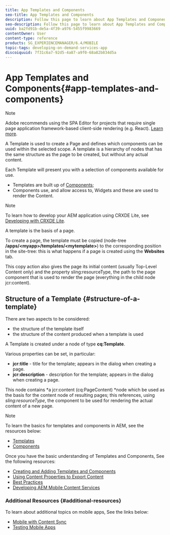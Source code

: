 ```yaml
---
title: App Templates and Components
seo-title: App Templates and Components
description: Follow this page to learn about App Templates and Components. It provides detailed information on the structure of templates.
seo-description: Follow this page to learn about App Templates and Components. It provides detailed information on the structure of templates.
uuid: ba2fd91b-de5a-4f39-a976-5455f9983669
contentOwner: User
content-type: reference
products: SG_EXPERIENCEMANAGER/6.4/MOBILE
topic-tags: developing-on-demand-services-app
discoiquuid: 7f31c6a7-92d5-4a87-a9f0-68a82b834d5a
---
```


# App Templates and Components{#app-templates-and-components}

>[!NOTE]
>
>Adobe recommends using the SPA Editor for projects that require single page application framework-based client-side rendering (e.g. React). [Learn more](/help/sites/developing/using/spa-overview.md).

A Template is used to create a Page and defines which components can be used within the selected scope. A template is a hierarchy of nodes that has the same structure as the page to be created, but without any actual content.

Each Template will present you with a selection of components available for use.

* Templates are built up of [Components](/help/sites/developing/using/components.md);
* Components use, and allow access to, Widgets and these are used to render the Content.

>[!NOTE]
>
>To learn how to develop your AEM application using CRXDE Lite, see [Developing with CRXDE Lite](/help/sites/developing/using/developing-with-crxde-lite.md).

A template is the basis of a page.

To create a page, the template must be copied (node-tree **/apps/&lt;myapp&gt;/templates/&lt;mytemplate&gt;**) to the corresponding position in the site-tree: this is what happens if a page is created using the **Websites** tab.

This copy action also gives the page its initial content (usually Top-Level Content only) and the property sling:resourceType, the path to the page component that is used to render the page (everything in the child node jcr:content).

## Structure of a Template {#structure-of-a-template}

There are two aspects to be considered:

* the structure of the template itself
* the structure of the content produced when a template is used

A Template is created under a node of type **cq:Template**.

Various properties can be set, in particular:

* **jcr:title** - title for the template; appears in the dialog when creating a page.
* **jcr:description** - description for the template; appears in the dialog when creating a page.

This node contains *a jcr:content (cq:PageContent) *node which be used as the basis for the content node of resulting pages; this references, using *sling:resourceType*, the component to be used for rendering the actual content of a new page.

>[!NOTE]
>
>To learn the basics for templates and components in AEM, see the resources below:
>
>* [Templates](/help/sites/developing/using/templates.md)
>* [Components](/help/sites/developing/using/components.md)
>

Once you have the basic understanding of Templates and Components, See the following resources:

* [Creating and Adding Templates and Components](/help/mobile/using/mobile-ondemand-app-templates.md)
* [Using Content Properties to Export Content](/help/mobile/using/on-demand-content-properties-exporting.md)
* [Best Practices](/help/mobile/using/best-practices-aem-mobile.md)
* [Developing AEM Mobile Content Services](/help/mobile/using/developing-content-services.md)

### Additional Resources {#additional-resources}

To learn about additional topics on mobile apps, See the links below:

* [Mobile with Content Sync](/help/mobile/using/mobile-ondemand-contentsync.md)
* [Testing Mobile Apps](/help/mobile/using/develop-mobile-apps-testing.md)

